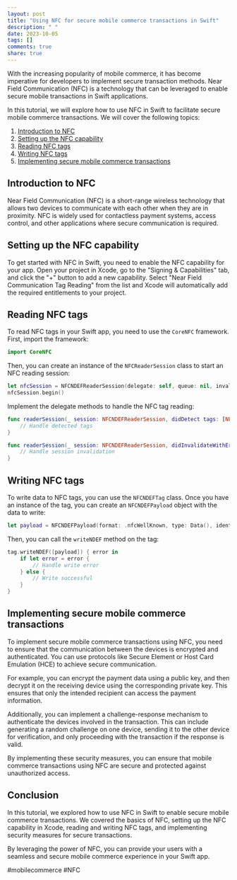 ```yaml
---
layout: post
title: "Using NFC for secure mobile commerce transactions in Swift"
description: " "
date: 2023-10-05
tags: []
comments: true
share: true
---
```


With the increasing popularity of mobile commerce, it has become imperative for developers to implement secure transaction methods. Near Field Communication (NFC) is a technology that can be leveraged to enable secure mobile transactions in Swift applications.

In this tutorial, we will explore how to use NFC in Swift to facilitate secure mobile commerce transactions. We will cover the following topics:

1. [Introduction to NFC](#introduction-to-nfc)
2. [Setting up the NFC capability](#setting-up-the-nfc-capability)
3. [Reading NFC tags](#reading-nfc-tags)
4. [Writing NFC tags](#writing-nfc-tags)
5. [Implementing secure mobile commerce transactions](#implementing-secure-mobile-commerce-transactions)

## Introduction to NFC

Near Field Communication (NFC) is a short-range wireless technology that allows two devices to communicate with each other when they are in proximity. NFC is widely used for contactless payment systems, access control, and other applications where secure communication is required.

## Setting up the NFC capability

To get started with NFC in Swift, you need to enable the NFC capability for your app. Open your project in Xcode, go to the "Signing & Capabilities" tab, and click the "+" button to add a new capability. Select "Near Field Communication Tag Reading" from the list and Xcode will automatically add the required entitlements to your project.

## Reading NFC tags

To read NFC tags in your Swift app, you need to use the `CoreNFC` framework. First, import the framework:

```swift
import CoreNFC
```

Then, you can create an instance of the `NFCReaderSession` class to start an NFC reading session:

```swift
let nfcSession = NFCNDEFReaderSession(delegate: self, queue: nil, invalidateAfterFirstRead: false)
nfcSession.begin()
```

Implement the delegate methods to handle the NFC tag reading:

```swift
func readerSession(_ session: NFCNDEFReaderSession, didDetect tags: [NFCNDEFTag]) {
    // Handle detected tags
}

func readerSession(_ session: NFCNDEFReaderSession, didInvalidateWithError error: Error) {
    // Handle session invalidation
}
```

## Writing NFC tags

To write data to NFC tags, you can use the `NFCNDEFTag` class. Once you have an instance of the tag, you can create an `NFCNDEFPayload` object with the data to write:

```swift
let payload = NFCNDEFPayload(format: .nfcWellKnown, type: Data(), identifier: Data(), payload: data)
```

Then, you can call the `writeNDEF` method on the tag:

```swift
tag.writeNDEF([payload]) { error in
    if let error = error {
        // Handle write error
    } else {
        // Write successful
    }
}
```

## Implementing secure mobile commerce transactions

To implement secure mobile commerce transactions using NFC, you need to ensure that the communication between the devices is encrypted and authenticated. You can use protocols like Secure Element or Host Card Emulation (HCE) to achieve secure communication.

For example, you can encrypt the payment data using a public key, and then decrypt it on the receiving device using the corresponding private key. This ensures that only the intended recipient can access the payment information.

Additionally, you can implement a challenge-response mechanism to authenticate the devices involved in the transaction. This can include generating a random challenge on one device, sending it to the other device for verification, and only proceeding with the transaction if the response is valid.

By implementing these security measures, you can ensure that mobile commerce transactions using NFC are secure and protected against unauthorized access.

## Conclusion

In this tutorial, we explored how to use NFC in Swift to enable secure mobile commerce transactions. We covered the basics of NFC, setting up the NFC capability in Xcode, reading and writing NFC tags, and implementing security measures for secure transactions.

By leveraging the power of NFC, you can provide your users with a seamless and secure mobile commerce experience in your Swift app.

#mobilecommerce #NFC